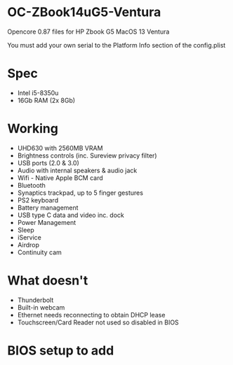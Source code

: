 # OC-ZBook14uG5-Ventura
Opencore 0.87 files for HP Zbook G5 MacOS 13 Ventura

You must add your own serial to the Platform Info section of the config.plist

# Spec
- Intel i5-8350u
- 16Gb RAM (2x 8Gb)



# Working

- UHD630 with 2560MB VRAM
- Brightness controls (inc. Sureview privacy filter)
- USB ports (2.0 & 3.0)
- Audio with internal speakers & audio jack
- Wifi - Native Apple BCM card
- Bluetooth
- Synaptics trackpad, up to 5 finger gestures
- PS2 keyboard
- Battery management
- USB type C data and video inc. dock
- Power Management
- Sleep
- iService
- Airdrop
- Continuity cam

# What doesn't

- Thunderbolt
- Built-in webcam
- Ethernet needs reconnecting to obtain DHCP lease
- Touchscreen/Card Reader not used so disabled in BIOS

# BIOS setup to add
